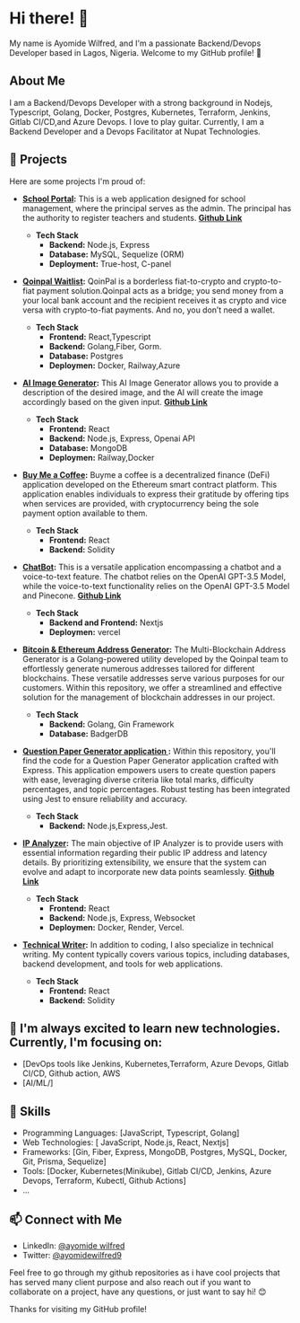 # Hi there! 👋

My name is Ayomide Wilfred, and I'm a passionate Backend/Devops Developer based in Lagos, Nigeria. Welcome to my GitHub profile! 🚀

## About Me

I am a Backend/Devops Developer with a strong background in Nodejs, Typescript, Golang, Docker, Postgres, Kubernetes, Terraform, Jenkins, Gitlab CI/CD,and Azure Devops. I love to play guitar. Currently, I am a Backend Developer and a Devops Facilitator at Nupat Technologies.

## 🚀 Projects

Here are some projects I'm proud of:

- **[School Portal](http://pisonitsha.com):** This is a web application designed for school management, where the principal serves as the admin. The principal has the authority to register teachers and students.
  **[Github Link](https://github.com/ayowilfred95/peace-international-school-admin-portal)**
  - **Tech Stack**
    - **Backend:** Node.js, Express
    - **Database:** MySQL, Sequelize (ORM)
    - **Deployment:** True-host, C-panel

- **[Qoinpal Waitlist](https://qoinpal.com):** QoinPal is a borderless fiat-to-crypto and crypto-to-fiat payment solution.Qoinpal acts as a bridge; you send money from a your local bank account and the recipient receives it as crypto and vice versa with crypto-to-fiat payments. And no, you don’t need a wallet.
  - **Tech Stack**
    - **Frontend:** React,Typescript
    - **Backend:** Golang,Fiber, Gorm.
    - **Database:** Postgres
    - **Deploymen:** Docker, Railway,Azure


- **[AI Image Generator](https://openai-frontend-lemon.vercel.app):** This AI Image Generator allows you to provide a description of the desired image, and the AI will create the image accordingly based on the given input.
  **[Github Link](https://github.com/ayowilfred95/OpenAI)**
  - **Tech Stack**
    - **Frontend:** React
    - **Backend:** Node.js, Express, Openai API
    - **Database:** MongoDB
    - **Deploymen:** Railway,Docker

- **[Buy Me a Coffee]( https://buymeacoffee-website.ayomidewilfred.repl.co/):** Buyme a coffee is a decentralized finance (DeFi) application developed on the Ethereum smart contract platform. This application enables individuals to express their gratitude by offering tips when services are provided, with cryptocurrency being the sole payment option available to them.
  - **Tech Stack**
    - **Frontend:** React
    - **Backend:** Solidity
   
- **[ChatBot](https://open-ai-chat-bot-amber.vercel.app):** This is a versatile application encompassing a chatbot and a voice-to-text feature. The chatbot relies on the OpenAI GPT-3.5 Model, while the voice-to-text functionality relies on the OpenAI GPT-3.5 Model and Pinecone.
  **[Github Link](https://github.com/ayowilfred95/OpenAi-ChatBot)**
  - **Tech Stack**
    - **Backend and Frontend:** Nextjs
     - **Deploymen:** vercel
   
- **[Bitcoin & Ethereum Address Generator](https://github.com/ayowilfred95/qoinpal_crypto):** The Multi-Blockchain Address Generator is a Golang-powered utility developed by the Qoinpal team to effortlessly generate numerous addresses tailored for different blockchains. These versatile addresses serve various purposes for our customers. Within this repository, we offer a streamlined and effective solution for the management of blockchain addresses in our project.
  - **Tech Stack**
    - **Backend:** Golang, Gin Framework
    - **Database:** BadgerDB
   
- **[Question Paper Generator application ](https://github.com/ayowilfred95/Question-Paper-Generator-application):** Within this repository, you'll find the code for a Question Paper Generator application crafted with Express. This application empowers users to create question papers with ease, leveraging diverse criteria like total marks, difficulty percentages, and topic percentages. Robust testing has been integrated using Jest to ensure reliability and accuracy.
  - **Tech Stack**
    - **Backend:** Node.js,Express,Jest.
   
- **[IP Analyzer](https://ip-analyzer-teal.vercel.app):** The main objective of IP Analyzer is to provide users with essential information regarding their public IP address and latency details. By prioritizing extensibility, we ensure that the system can evolve and adapt to incorporate new data points seamlessly.
  **[Github Link](https://github.com/ayowilfred95/ip-analyzer)**
  - **Tech Stack**
    - **Frontend:** React
    - **Backend:** Node.js, Express, Websocket
    - **Deploymen:** Docker, Render, Vercel.
   

- **[Technical Writer](https://wilfred9.hashnode.dev/):** In addition to coding, I also specialize in technical writing. My content typically covers various topics, including databases, backend development, and tools for web applications.
  - **Tech Stack**
    - **Frontend:** React
    - **Backend:** Solidity

## 🌱 I'm always excited to learn new technologies. Currently, I'm focusing on:


- [DevOps tools like Jenkins, Kubernetes,Terraform, Azure Devops, Gitlab CI/CD, Github action, AWS 
- [AI/ML/]

## 🔧 Skills

- Programming Languages: [JavaScript, Typescript, Golang]
- Web Technologies: [ JavaScript, Node.js, React, Nextjs]
- Frameworks: [Gin, Fiber, Express, MongoDB, Postgres, MySQL, Docker, Git, Prisma, Sequelize]
- Tools: [Docker, Kubernetes(Minikube), Gitlab CI/CD, Jenkins, Azure Devops, Terraform, Kubectl, Github Actions]
- ...

## 📫 Connect with Me

- LinkedIn: [@ayomide wilfred](https://www.linkedin.com/in/ayomide-wilfred-95083a104/)
- Twitter: [@ayomidewilfred9](https://twitter.com/AyomideWilfred9)

Feel free to go through my github repositories as i have cool projects that has served many client purpose and also  reach out if you want to collaborate on a project, have any questions, or just want to say hi! 😊

Thanks for visiting my GitHub profile!
